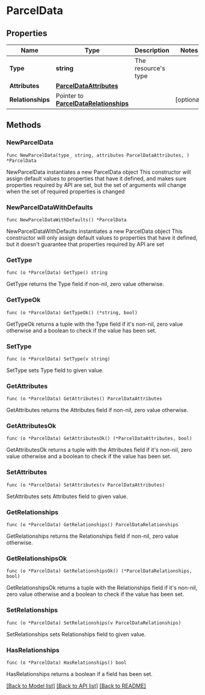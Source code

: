 # ParcelData

## Properties

Name | Type | Description | Notes
------------ | ------------- | ------------- | -------------
**Type** | **string** | The resource&#39;s type | 
**Attributes** | [**ParcelDataAttributes**](ParcelDataAttributes.md) |  | 
**Relationships** | Pointer to [**ParcelDataRelationships**](ParcelDataRelationships.md) |  | [optional] 

## Methods

### NewParcelData

`func NewParcelData(type_ string, attributes ParcelDataAttributes, ) *ParcelData`

NewParcelData instantiates a new ParcelData object
This constructor will assign default values to properties that have it defined,
and makes sure properties required by API are set, but the set of arguments
will change when the set of required properties is changed

### NewParcelDataWithDefaults

`func NewParcelDataWithDefaults() *ParcelData`

NewParcelDataWithDefaults instantiates a new ParcelData object
This constructor will only assign default values to properties that have it defined,
but it doesn't guarantee that properties required by API are set

### GetType

`func (o *ParcelData) GetType() string`

GetType returns the Type field if non-nil, zero value otherwise.

### GetTypeOk

`func (o *ParcelData) GetTypeOk() (*string, bool)`

GetTypeOk returns a tuple with the Type field if it's non-nil, zero value otherwise
and a boolean to check if the value has been set.

### SetType

`func (o *ParcelData) SetType(v string)`

SetType sets Type field to given value.


### GetAttributes

`func (o *ParcelData) GetAttributes() ParcelDataAttributes`

GetAttributes returns the Attributes field if non-nil, zero value otherwise.

### GetAttributesOk

`func (o *ParcelData) GetAttributesOk() (*ParcelDataAttributes, bool)`

GetAttributesOk returns a tuple with the Attributes field if it's non-nil, zero value otherwise
and a boolean to check if the value has been set.

### SetAttributes

`func (o *ParcelData) SetAttributes(v ParcelDataAttributes)`

SetAttributes sets Attributes field to given value.


### GetRelationships

`func (o *ParcelData) GetRelationships() ParcelDataRelationships`

GetRelationships returns the Relationships field if non-nil, zero value otherwise.

### GetRelationshipsOk

`func (o *ParcelData) GetRelationshipsOk() (*ParcelDataRelationships, bool)`

GetRelationshipsOk returns a tuple with the Relationships field if it's non-nil, zero value otherwise
and a boolean to check if the value has been set.

### SetRelationships

`func (o *ParcelData) SetRelationships(v ParcelDataRelationships)`

SetRelationships sets Relationships field to given value.

### HasRelationships

`func (o *ParcelData) HasRelationships() bool`

HasRelationships returns a boolean if a field has been set.


[[Back to Model list]](../README.md#documentation-for-models) [[Back to API list]](../README.md#documentation-for-api-endpoints) [[Back to README]](../README.md)


